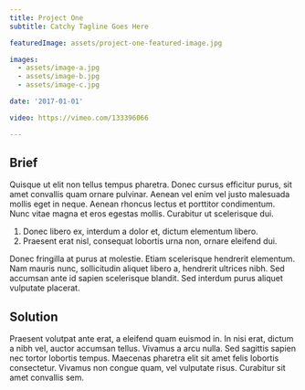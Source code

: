 ```yaml
---
title: Project One
subtitle: Catchy Tagline Goes Here

featuredImage: assets/project-one-featured-image.jpg

images:
  - assets/image-a.jpg
  - assets/image-b.jpg
  - assets/image-c.jpg

date: '2017-01-01'

video: https://vimeo.com/133396066

---
```


## Brief
Quisque ut elit non tellus tempus pharetra. Donec cursus efficitur purus, sit amet convallis quam ornare pulvinar. Aenean vel enim vel justo malesuada mollis eget in neque. Aenean rhoncus lectus et porttitor condimentum. Nunc vitae magna et eros egestas mollis. Curabitur ut scelerisque dui.

1. Donec libero ex, interdum a dolor et, dictum elementum libero.
2. Praesent erat nisl, consequat lobortis urna non, ornare eleifend dui.

Donec fringilla at purus at molestie. Etiam scelerisque hendrerit elementum. Nam mauris nunc, sollicitudin aliquet libero a, hendrerit ultrices nibh. Sed accumsan ante id sapien scelerisque blandit. Sed interdum purus aliquet vulputate placerat.

## Solution
Praesent volutpat ante erat, a eleifend quam euismod in. In nisi erat, dictum a nibh vel, auctor accumsan tellus. Vivamus a arcu nulla. Sed sagittis sapien nec tortor lobortis tempus. Maecenas pharetra elit sit amet felis lobortis consectetur. Vivamus non congue quam, vel vulputate risus. Curabitur sit amet convallis sem.

